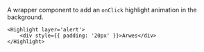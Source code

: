 A wrapper component to add an `onClick` highlight animation in the background.

    <Highlight layer='alert'>
        <div style={{ padding: '20px' }}>Arwes</div>
    </Highlight>
